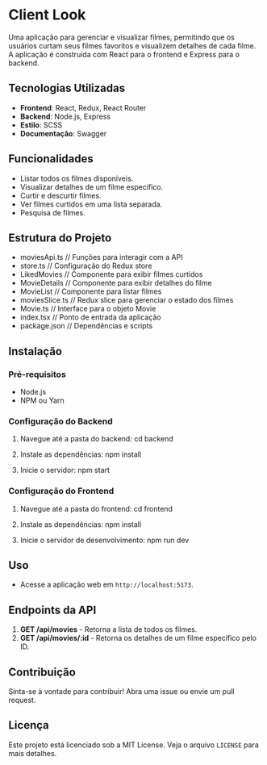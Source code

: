 # Client Look

Uma aplicação para gerenciar e visualizar filmes, permitindo que os usuários curtam seus filmes favoritos e visualizem detalhes de cada filme. A aplicação é construída com React para o frontend e Express para o backend.

## Tecnologias Utilizadas

- **Frontend**: React, Redux, React Router
- **Backend**: Node.js, Express
- **Estilo**: SCSS
- **Documentação**: Swagger

## Funcionalidades

- Listar todos os filmes disponíveis.
- Visualizar detalhes de um filme específico.
- Curtir e descurtir filmes.
- Ver filmes curtidos em uma lista separada.
- Pesquisa de filmes.

## Estrutura do Projeto

- moviesApi.ts // Funções para interagir com a API
- store.ts // Configuração do Redux store
- LikedMovies // Componente para exibir filmes curtidos
- MovieDetails // Componente para exibir detalhes do filme
- MovieList // Componente para listar filmes
- moviesSlice.ts // Redux slice para gerenciar o estado dos filmes
- Movie.ts // Interface para o objeto Movie
- index.tsx // Ponto de entrada da aplicação
- package.json // Dependências e scripts

## Instalação

### Pré-requisitos

- Node.js
- NPM ou Yarn

### Configuração do Backend

1. Navegue até a pasta do backend:
   cd backend

2. Instale as dependências:
   npm install
3. Inicie o servidor:
   npm start

### Configuração do Frontend

1. Navegue até a pasta do frontend:
   cd frontend

2. Instale as dependências:
   npm install
3. Inicie o servidor de desenvolvimento:
   npm run dev

## Uso

- Acesse a aplicação web em `http://localhost:5173`.

## Endpoints da API

1. **GET /api/movies** - Retorna a lista de todos os filmes.
2. **GET /api/movies/:id** - Retorna os detalhes de um filme específico pelo ID.

## Contribuição

Sinta-se à vontade para contribuir! Abra uma issue ou envie um pull request.

## Licença

Este projeto está licenciado sob a MIT License. Veja o arquivo `LICENSE` para mais detalhes.
